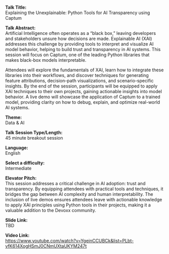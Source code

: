 **Talk Title:**  
Explaining the Unexplainable: Python Tools for AI Transparency using Captum

**Talk Abstract:**  
Artificial Intelligence often operates as a “black box,” leaving developers and stakeholders unsure how decisions are made. Explainable AI (XAI) addresses this challenge by providing tools to interpret and visualize AI model behavior, helping to build trust and transparency in AI systems. This session will focus on Captum, one of the leading Python libraries that makes black-box models interpretable.

Attendees will explore the fundamentals of XAI, learn how to integrate these libraries into their workflows, and discover techniques for generating feature attributions, decision-path visualizations, and scenario-specific insights. By the end of the session, participants will be equipped to apply XAI techniques to their own projects, gaining actionable insights into model behavior. A live demo will showcase the application of Captum to a trained model, providing clarity on how to debug, explain, and optimize real-world AI systems.

**Theme:**  
Data & AI

**Talk Session Type/Length:**  
45 minute breakout session

**Language:**  
English

**Select a difficulty:**  
Intermediate

**Elevator Pitch:**  
This session addresses a critical challenge in AI adoption: trust and transparency. By equipping attendees with practical tools and techniques, it bridges the gap between AI complexity and human interpretability. The inclusion of live demos ensures attendees leave with actionable knowledge to apply XAI principles using Python tools in their projects, making it a valuable addition to the Devoxx community.

**Slide Link:**  
TBD

**Video Link:**  
https://www.youtube.com/watch?v=YgeinCCUBCk&list=PLbt-vfK614XogHSmJ0CNmUXtaUKYM247t

